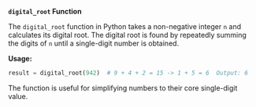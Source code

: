 
**`digital_root` Function**

The `digital_root` function in Python takes a non-negative integer `n` and calculates its digital root. The digital root is found by repeatedly summing the digits of `n` until a single-digit number is obtained.

**Usage:**

```python
result = digital_root(942)  # 9 + 4 + 2 = 15 -> 1 + 5 = 6  Output: 6
```

The function is useful for simplifying numbers to their core single-digit value.